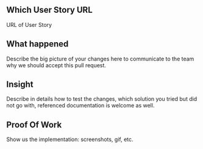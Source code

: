 ## Which User Story URL

URL of User Story

## What happened

Describe the big picture of your changes here to communicate to the team why we should accept this pull request.

## Insight

Describe in details how to test the changes, which solution you tried but did not go with, referenced documentation is welcome as well.

## Proof Of Work

Show us the implementation: screenshots, gif, etc.
